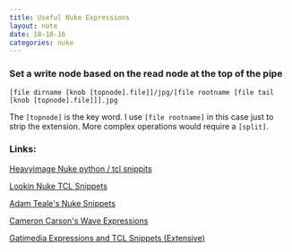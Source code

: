 ```yaml
---
title: Useful Nuke Expressions
layout: note
date: 18-10-16
categories: nuke
---
```


### Set a write node based on the read node at the top of the pipe
```
[file dirname [knob [topnode].file]]/jpg/[file rootname [file tail [knob [topnode].file]]].jpg
```
The `[topnode]` is the key word. I use `[file rootname]` in this case just to strip the extension. More complex operations would require a `[split]`.

### Links:
[Heavyimage Nuke python / tcl snippits](http://kb.heavyimage.com/notes/nuke/python/snippits/software/tutorial/vfx/nuke)

[Lookin Nuke TCL Snippets](http://www.lookinvfx.com/nuke-tcl-snippets/)

[Adam Teale's Nuke Snippets](http://adamteale.com/some-nuke-python-snippets/)

[Cameron Carson's Wave Expressions](https://www.cameroncarson.com/nuke-wave-expressions/)

[Gatimedia Expressions and TCL Snippets (Extensive)](https://www.gatimedia.co.uk/expressions)